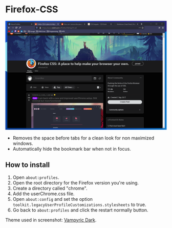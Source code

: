 # Firefox-CSS

![](./firefox.png)

* Removes the space before tabs for a clean look for non maximized windows.
* Automatically hide the bookmark bar when not in focus.

## How to install

1. Open `about:profiles`.
2. Open the root directory for the Firefox version you're using.
3. Create a directory called "chrome".
4. Add the userChrome.css file.
5. Open `about:config` and set the option `toolkit.legacyUserProfileCustomizations.stylesheets` to true.
6. Go back to `about:profiles` and click the restart normally button.

Theme used in screenshot: [Vampyric Dark](https://addons.mozilla.org/en-US/firefox/addon/vampyric-dark/).
